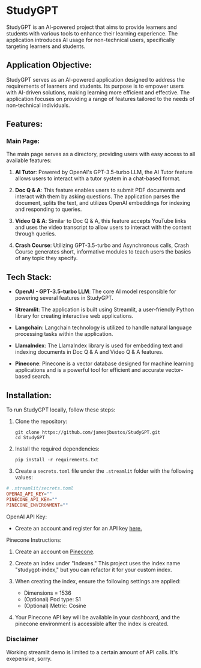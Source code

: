 # StudyGPT

StudyGPT is an AI-powered project that aims to provide learners and students with various tools to enhance their learning experience. The application introduces AI usage for non-technical users, specifically targeting learners and students.

## Application Objective:

StudyGPT serves as an AI-powered application designed to address the requirements of learners and students. Its purpose is to empower users with AI-driven solutions, making learning more efficient and effective. The application focuses on providing a range of features tailored to the needs of non-technical individuals.

## Features:

### Main Page:
The main page serves as a directory, providing users with easy access to all available features:

1. **AI Tutor**: Powered by OpenAI's GPT-3.5-turbo LLM, the AI Tutor feature allows users to interact with a tutor system in a chat-based format.

2. **Doc Q & A**: This feature enables users to submit PDF documents and interact with them by asking questions. The application parses the document, splits the text, and utilizes OpenAI embeddings for indexing and responding to queries.

3. **Video Q & A**: Similar to Doc Q & A, this feature accepts YouTube links and uses the video transcript to allow users to interact with the content through queries.

4. **Crash Course**: Utilizing GPT-3.5-turbo and Asynchronous calls, Crash Course generates short, informative modules to teach users the basics of any topic they specify.

## Tech Stack:

- **OpenAI - GPT-3.5-turbo LLM**: The core AI model responsible for powering several features in StudyGPT.

- **Streamlit**: The application is built using Streamlit, a user-friendly Python library for creating interactive web applications.

- **Langchain**: Langchain technology is utilized to handle natural language processing tasks within the application.

- **LlamaIndex**: The LlamaIndex library is used for embedding text and indexing documents in Doc Q & A and Video Q & A features.

- **Pinecone**: Pinecone is a vector database designed for machine learning applications and is a powerful tool for efficient and accurate vector-based search.

## Installation:

To run StudyGPT locally, follow these steps:

1. Clone the repository:
   ```
   git clone https://github.com/jamesjbustos/StudyGPT.git
   cd StudyGPT
   ```

2. Install the required dependencies:
   ```
   pip install -r requirements.txt
   ```

3. Create a `secrets.toml` file under the `.streamlit` folder with the following values:

```toml
# .streamlit/secrets.toml
OPENAI_API_KEY=""
PINECONE_API_KEY=""
PINECONE_ENVIRONMENT=""
```

OpenAI API Key:

- Create an account and register for an API key [here.](https://platform.openai.com/signup)

Pinecone Instructions:

1. Create an account on [Pinecone](https://www.pinecone.io/).

2. Create an index under "Indexes." This project uses the index name "studygpt-index," but you can refactor it for your custom index.

3. When creating the index, ensure the following settings are applied:
   - Dimensions = 1536
   - (Optional) Pod type: S1
   - (Optional) Metric: Cosine

4. Your Pinecone API key will be available in your dashboard, and the pinecone environment is accessible after the index is created.

### Disclaimer
Working streamlit demo is limited to a certain amount of API calls. It's exepensive, sorry.
